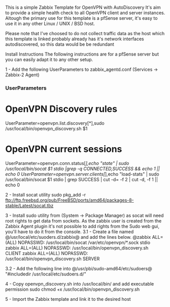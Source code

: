This is a simple Zabbix Template for OpenVPN with AutoDiscovery
It's aim to provide a simple health check to all OpenVPN client and server instances. Altough the primary use for this template is a pfSense server, it's easy to use it in any other Linux / UNIX / BSD host.

Please note that I've choosed to do not collect traffic data as the host which this template is linked probably already has it's network interfaces autodiscovered, so this data would be be redundant


Install Instructions 
The following instructions are for a pfSense server but you can easily adapt it to any other setup.

1 - Add the following UserParameters to zabbix_agentd.conf (Services -> Zabbix-2 Agent)

### UserParameters ### 

# OpenVPN Discovery rules
UserParameter=openvpn.list.discovery[*],sudo /usr/local/bin/openvpn_discovery.sh $1

# OpenVPN current sessions
UserParameter=openvpn.conn.status[*],echo "state" | sudo /usr/local/bin/socat $1 stdio |grep -q CONNECTED,SUCCESS && echo 1 || echo 0
UserParameter=openvpn.server.clients[*],echo "load-stats" | sudo /usr/local/bin/socat $1 stdio | grep SUCCESS | cut -d= -f 2 | cut -d, -f 1 || echo 0

2 - Install socat utility
sudo pkg_add -r ftp://ftp.freebsd.org/pub/FreeBSD/ports/amd64/packages-8-stable/Latest/socat.tbz

3 - Install sudo utility from (System -> Package Manager) as socat will need root rights to get data from sockets.
As the zabbix user is created from the Zabbix Agent plugin it's not possible to add rights from the Sudo web gui, you'll have to do it from the console.
3.1 - Create a file named @/usr/local/etc/suoders.d/zabbix@ and add the lines below. 
@zabbix ALL=(ALL) NOPASSWD: /usr/local/bin/socat /var/etc/openvpn/*.sock stdio
zabbix ALL=(ALL) NOPASSWD: /usr/local/bin/openvpn_discovery.sh CLIENT
zabbix ALL=(ALL) NOPASSWD: /usr/local/bin/openvpn_discovery.sh SERVER

3.2 - Add the following line into @/usr/pbi/sudo-amd64/etc/sudoers@
"#includedir /usr/local/etc/sudoers.d/" 

4 - Copy openvpn_discovery.sh into /usr/local/bin/ and add executable permission
sudo chmod +x /usr/local/bin/openvpn_discovery.sh

5 - Import the Zabbix template and link it to the desired host
